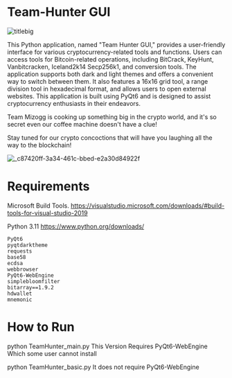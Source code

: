 # Team-Hunter GUI

![titlebig](https://github.com/Team-Mizogg/Team-Hunter/assets/88630056/5b2c4102-2613-4187-9194-4a8b101a5c4b)


This Python application, named "Team Hunter GUI," provides a user-friendly interface for various cryptocurrency-related tools and functions.
Users can access tools for Bitcoin-related operations, including BitCrack, KeyHunt, Vanbitcracken, Iceland2k14 Secp256k1, and conversion tools.
The application supports both dark and light themes and offers a convenient way to switch between them.
It also features a 16x16 grid tool, a range division tool in hexadecimal format, and allows users to open external websites.
This application is built using PyQt6 and is designed to assist cryptocurrency enthusiasts in their endeavors.



Team Mizogg is cooking up something big in the crypto world, and it's so secret even our coffee machine doesn't have a clue!

Stay tuned for our crypto concoctions that will have you laughing all the way to the blockchain!

![_c87420ff-3a34-461c-bbed-e2a30d84922f](https://github.com/Team-Mizogg/Team-Hunter/assets/88630056/0b00f7f5-d1a5-48a8-a455-41af274e5cb1)



# Requirements 

Microsoft Build Tools.
https://visualstudio.microsoft.com/downloads/#build-tools-for-visual-studio-2019

Python 3.11
https://www.python.org/downloads/
```
PyQt6
pyqtdarktheme
requests
base58
ecdsa
webbrowser
PyQt6-WebEngine
simplebloomfilter
bitarray==1.9.2
hdwallet
mnemonic
```
# How to Run

python TeamHunter_main.py 
This Version Requires PyQt6-WebEngine Which some user cannot install

python TeamHunter_basic.py
It does not require PyQt6-WebEngine

